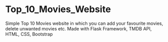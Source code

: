# Top_10_Movies_Website
Simple Top 10 Movies website in which you can add your favourite movies, delete unwanted movies etc. Made with Flask Framework, TMDB API, HTML, CSS, Bootstrap
